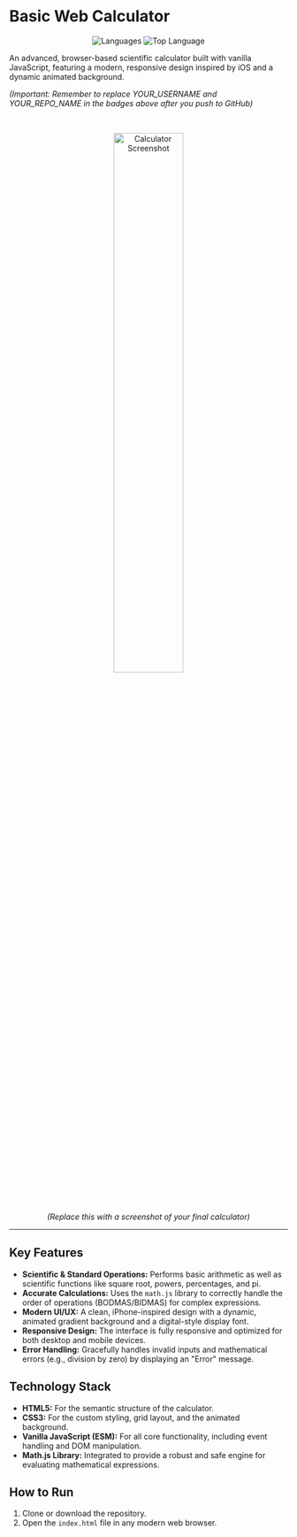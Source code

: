 # Basic Web Calculator

<p align="center">
  <img alt="Languages" src="https://img.shields.io/github/languages/count/Vinodhacker17/Basic-Calculator-?style=for-the-badge&color=orange">
  <img alt="Top Language" src="https://img.shields.io/github/languages/top/Vinodhacker17/Basic-Calculator-?style=for-the-badge&color=orange">
</p>

An advanced, browser-based scientific calculator built with vanilla JavaScript, featuring a modern, responsive design inspired by iOS and a dynamic animated background.

*(Important: Remember to replace YOUR_USERNAME and YOUR_REPO_NAME in the badges above after you push to GitHub)*

<br>

<p align="center">
  <img src="https-your-screenshot-url.png" alt="Calculator Screenshot" width="50%">
  <br>
  <em>(Replace this with a screenshot of your final calculator)</em>
</p>

---

## Key Features

-   **Scientific & Standard Operations:** Performs basic arithmetic as well as scientific functions like square root, powers, percentages, and pi.
-   **Accurate Calculations:** Uses the `math.js` library to correctly handle the order of operations (BODMAS/BIDMAS) for complex expressions.
-   **Modern UI/UX:** A clean, iPhone-inspired design with a dynamic, animated gradient background and a digital-style display font.
-   **Responsive Design:** The interface is fully responsive and optimized for both desktop and mobile devices.
-   **Error Handling:** Gracefully handles invalid inputs and mathematical errors (e.g., division by zero) by displaying an "Error" message.

## Technology Stack

-   **HTML5:** For the semantic structure of the calculator.
-   **CSS3:** For the custom styling, grid layout, and the animated background.
-   **Vanilla JavaScript (ESM):** For all core functionality, including event handling and DOM manipulation.
-   **Math.js Library:** Integrated to provide a robust and safe engine for evaluating mathematical expressions.

## How to Run

1.  Clone or download the repository.
2.  Open the `index.html` file in any modern web browser.